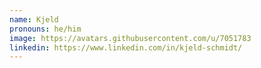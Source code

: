 ```yaml
---
name: Kjeld
pronouns: he/him
image: https://avatars.githubusercontent.com/u/7051783
linkedin: https://www.linkedin.com/in/kjeld-schmidt/
---
```

